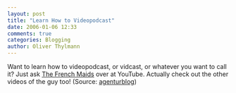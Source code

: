 ```yaml
---
layout: post
title: "Learn How to Videopodcast"
date: 2006-01-06 12:33
comments: true
categories: Blogging
author: Oliver Thylmann
---
```






Want to learn how to videopodcast, or vidcast, or whatever you want to call it? Just ask [The French Maids](http://www.youtube.com/w/French-Maids?v=TnnaI-ttFVE&amp;search=Sexy%20Girls%20Funny%20Viral) over at YouTube. Actually check out the other videos of the guy too! (Source: [agenturblog](http://www.agenturblog.de/archives/2006/01/how-to-videopodcast.php))






